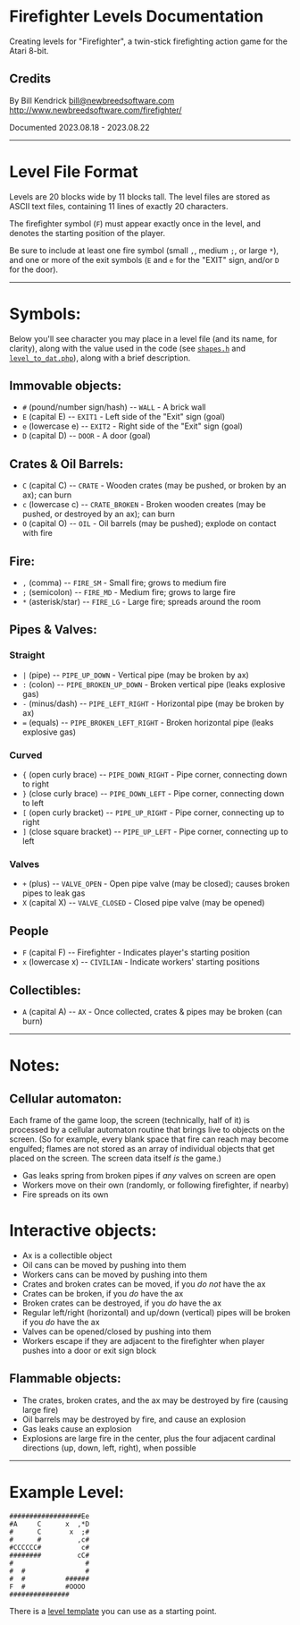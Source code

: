# Firefighter Levels Documentation

Creating levels for "Firefighter", a twin-stick firefighting action game
for the Atari 8-bit.

## Credits
By Bill Kendrick <bill@newbreedsoftware.com>  
http://www.newbreedsoftware.com/firefighter/

Documented 2023.08.18 - 2023.08.22

------------------------------------------------------------------------

# Level File Format

Levels are 20 blocks wide by 11 blocks tall.  The level files are
stored as ASCII text files, containing 11 lines of exactly 20 characters.

The firefighter symbol (`F`) must appear exactly once in the level,
and denotes the starting position of the player.

Be sure to include at least one fire symbol (small `,`, medium `;`, or
large `*`), and one or more of the exit symbols (`E` and `e` for the
"EXIT" sign, and/or `D` for the door).

------------------------------------------------------------------------

# Symbols:

Below you'll see character you may place in a level file (and its name,
for clarity), along with the value used in the code (see
[`shapes.h`](../src/shapes.h) and
[`level_to_dat.php`](../tools/level_to_dat.php)), along with a brief
description.

## Immovable objects:

 * `#` (pound/number sign/hash) -- `WALL` - A brick wall
 * `E` (capital E) -- `EXIT1` - Left side of the "Exit" sign (goal)
 * `e` (lowercase e) -- `EXIT2` - Right side of the "Exit" sign (goal)
 * `D` (capital D) -- `DOOR` - A door (goal)

## Crates & Oil Barrels:

 * `C` (capital C) -- `CRATE` - Wooden crates (may be pushed, or broken by an ax); can burn
 * `c` (lowercase c) -- `CRATE_BROKEN` - Broken wooden creates (may be pushed, or destroyed by an ax); can burn
 * `O` (capital O) -- `OIL` - Oil barrels (may be pushed); explode on contact with fire

## Fire:

 * `,` (comma) -- `FIRE_SM` - Small fire; grows to medium fire
 * `;` (semicolon) -- `FIRE_MD` - Medium fire; grows to large fire
 * `*` (asterisk/star) -- `FIRE_LG` - Large fire; spreads around the room

## Pipes & Valves:

### Straight

 * `|` (pipe) -- `PIPE_UP_DOWN` - Vertical pipe (may be broken by ax)
 * `:` (colon) -- `PIPE_BROKEN_UP_DOWN` - Broken vertical pipe (leaks explosive gas)
 * `-` (minus/dash) -- `PIPE_LEFT_RIGHT` - Horizontal pipe (may be broken by ax)
 * `=` (equals) -- `PIPE_BROKEN_LEFT_RIGHT` - Broken horizontal pipe (leaks explosive gas)

### Curved

 * `{` (open curly brace) -- `PIPE_DOWN_RIGHT` - Pipe corner, connecting down to right
 * `}` (close curly brace) -- `PIPE_DOWN_LEFT` - Pipe corner, connecting down to left
 * `[` (open curly bracket) -- `PIPE_UP_RIGHT` - Pipe corner, connecting up to right
 * `]` (close square bracket) -- `PIPE_UP_LEFT` - Pipe corner, connecting up to left

### Valves

 * `+` (plus) -- `VALVE_OPEN` - Open pipe valve (may be closed); causes broken pipes to leak gas
 * `X` (capital X) -- `VALVE_CLOSED` - Closed pipe valve (may be opened)

## People

 * `F` (capital F) -- Firefighter - Indicates player's starting position
 * `x` (lowercase x) -- `CIVILIAN` - Indicate workers' starting positions

## Collectibles:

 * `A` (capital A) -- `AX` - Once collected, crates & pipes may be broken (can burn)

------------------------------------------------------------------------

# Notes:

## Cellular automaton:

Each frame of the game loop, the screen (technically, half of it) is
processed by a cellular automaton routine that brings live to objects
on the screen.  (So for example, every blank space that fire can reach
may become engulfed; flames are not stored as an array of individual
objects that get placed on the screen.  The screen data itself *is* the
game.)

 * Gas leaks spring from broken pipes if *any* valves on screen are open
 * Workers move on their own (randomly, or following firefighter, if nearby)
 * Fire spreads on its own

# Interactive objects:

 * Ax is a collectible object
 * Oil cans can be moved by pushing into them
 * Workers cans can be moved by pushing into them
 * Crates and broken crates can be moved, if you *do not* have the ax
 * Crates can be broken, if you *do* have the ax
 * Broken crates can be destroyed, if you *do* have the ax
 * Regular left/right (horizontal) and up/down (vertical) pipes will
   be broken if you *do* have the ax
 * Valves can be opened/closed by pushing into them
 * Workers escape if they are adjacent to the firefighter when player pushes
   into a door or exit sign block

## Flammable objects:

 * The crates, broken crates, and the ax may be destroyed by fire
   (causing large fire)
 * Oil barrels may be destroyed by fire, and cause an explosion
 * Gas leaks cause an explosion
 * Explosions are large fire in the center, plus the four adjacent
   cardinal directions (up, down, left, right), when possible

------------------------------------------------------------------------

# Example Level:

```
##################Ee
#A     C      x  ,*D
#      C       x  ;#
#      #         ,c#
#CCCCCC#          c#
########         cC#
#                  #
#  #               #
#  #          ######
F  #          #OOOO 
###############     
```

There is a [level template](LEVEL-TEMPLATE.txt) you can use as a starting
point.
